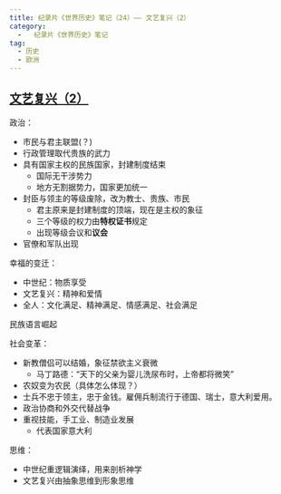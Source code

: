 ```yaml
---
title: 纪录片《世界历史》笔记（24）—— 文艺复兴（2）
category:
  -   纪录片《世界历史》笔记
tag: 
  - 历史
  - 欧洲
---
```


## [文艺复兴（2）](https://www.bilibili.com/bangumi/play/ep517750/)

政治：
- 市民与君主联盟(？)
- 行政管理取代贵族的武力
- 具有国家主权的民族国家，封建制度结束
  - 国际无干涉势力
  - 地方无割据势力，国家更加统一
- 封臣与领主的等级废除，改为教士、贵族、市民
  - 君主原来是封建制度的顶端，现在是主权的象征
  - 三个等级的权力由**特权证书**规定
  - 出现等级会议和**议会**
- 官僚和军队出现

幸福的变迁：
- 中世纪：物质享受
- 文艺复兴：精神和爱情
- 全人：文化满足、精神满足、情感满足、社会满足

民族语言崛起

社会变革：
- 新教僧侣可以结婚，象征禁欲主义衰微
  - 马丁路德：“天下的父亲为婴儿洗尿布时，上帝都将微笑”
- 农奴变为农民（具体怎么体现？）
- 士兵不忠于领主，忠于金钱。雇佣兵制流行于德国、瑞士，意大利爱用。
- 政治协商和外交代替战争
- 重视技能，手工业、制造业发展
  - 代表国家意大利

思维：
- 中世纪重逻辑演绎，用来剖析神学
- 文艺复兴由抽象思维到形象思维